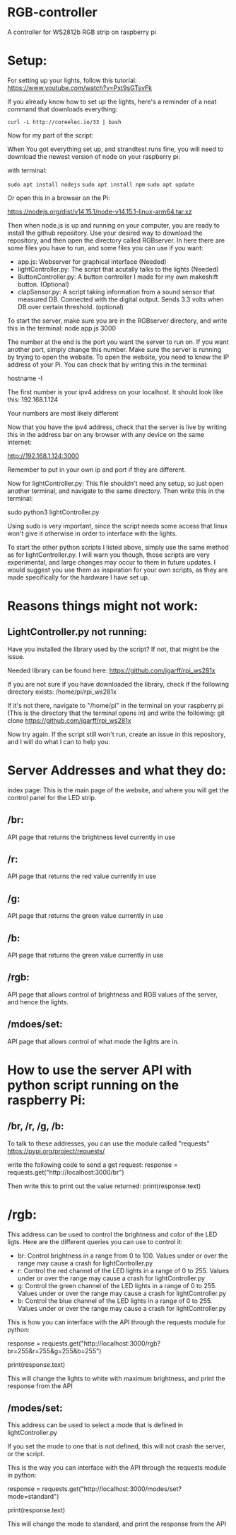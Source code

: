 # RGB-controller
A controller for WS2812b RGB strip on raspberry pi

# Setup:
For setting up your lights, follow this tutorial:
https://www.youtube.com/watch?v=Pxt9sGTsvFk

If you already know how to set up the lights, here's a reminder of a neat command that downloads everything:

`curl -L http://coreelec.io/33 | bash`

Now for my part of the script:

When You got everything set up, and strandtest runs fine, you will need to download the newest version of node on your raspberry pi:

with terminal:

`sudo apt install nodejs`
`sudo apt install npm`
`sudo apt update`

Or open this in a browser on the Pi:

https://nodejs.org/dist/v14.15.1/node-v14.15.1-linux-arm64.tar.xz


Then when node.js is up and running on your computer, you are ready to install the github repository.
Use your desired way to download the repository, and then open the directory called RGBserver. 
In here there are some files you have to run, and some files you can use if you want:

* app.js: Webserver for graphical interface (Needed)
* lightController.py: The script that acutally talks to the lights (Needed)
* ButtonController.py: A button controller I made for my own makeshift button. (Optional)
* clapSensor.py: A script taking information from a sound sensor that measured DB. Connected with the digital output. Sends 3.3 volts when DB over certain threshold. (optional)

To start the server, make sure you are in the RGBserver directory, and write this in the terminal: node app.js 3000

The number at the end is the port you want the server to run on. If you want another port, simply change this number.
Make sure the server is running by trying to open the website. To open the website, you need to know the IP address of your Pi. You can check that by writing this in the terminal:

hostname -I

The first number is your ipv4 address on your localhost. It should look like this: 192.168.1.124

Your numbers are most likely different

Now that you have the ipv4 address, check that the server is live by writing this in the address bar on any browser with any device on the same internet: 

http://192.168.1.124:3000

Remember to put in your own ip and port if they are different.

Now for lightController.py: This file shouldn't need any setup, so just open another terminal, and navigate to the same directory. Then write this in the terminal:

sudo python3 lightController.py

Using sudo is very important, since the script needs some access that linux won't give it otherwise in order to interface with the lights.

To start the other python scripts I listed above, simply use the same method as for lightController.py.
I will warn you though, those scripts are very experimental, and large changes may occur to them in future updates.
I would suggest you use them as inspiration for your own scripts, as they are made specifically for the hardware I have set up.

# Reasons things might not work:

## LightController.py not running:

Have you installed the library used by the script? If not, that might be the issue.

Needed library can be found here: https://github.com/jgarff/rpi_ws281x

If you are not sure if you have downloaded the library, check if the following directory exists: /home/pi/rpi_ws281x

If it's not there, navigate to "/home/pi" in the terminal on your raspberry pi (This is the directory that the terminal opens in) and write the following: git clone https://github.com/jgarff/rpi_ws281x

Now try again. If the script still won't run, create an issue in this repository, and I will do what I can to help you.

# Server Addresses and what they do:

index page: This is the main page of the website, and where you will get the control panel for the LED strip.

## /br: 

API page that returns the brightness level currently in use

## /r: 

API page that returns the red value currently in use

## /g: 

API page that returns the green value currently in use

## /b: 

API page that returns the green value currently in use

## /rgb: 

API page that allows control of brightness and RGB values of the server, and hence the lights.

## /mdoes/set: 

API page that allows control of what mode the lights are in.

# How to use the server API with python script running on the raspberry Pi:

## /br, /r, /g, /b: 

To talk to these addresses, you can use the module called "requests" https://pypi.org/project/requests/

write the following code to send a get request: response = requests.get("http://localhost:3000/br")

Then write this to print out the value returned: print(response.text)

# /rgb: 

This address can be used to control the brightness and color of the LED ligts. Here are the different queries you can use to control it:

* br: Control brightness in a range from 0 to 100. Values under or over the range may cause a crash for lightController.py
* r: Control the red channel of the LED lights in a range of 0 to 255. Values under or over the range may cause a crash for lightController.py
* g: Control the green channel of the LED lights in a range of 0 to 255. Values under or over the range may cause a crash for lightController.py
* b: Control the blue channel of the LED lights in a range of 0 to 255. Values under or over the range may cause a crash for lightController.py

This is how you can interface with the API through the requests module for python:

response = requests.get("http://localhost:3000/rgb?br=255&r=255&g=255&b=255")

print(response.text)

This will change the lights to white with maximum brightness, and print the response from the API

## /modes/set:

This address can be used to select a mode that is defined in lightController.py

If you set the mode to one that is not defined, this will not crash the server, or the script.

This is the way you can interface with the API through the requests module in python:

response = requests.get("http://localhost:3000/modes/set?mode=standard")

print(response.text)

This will change the mode to standard, and print the response from the API

